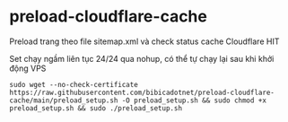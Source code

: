 # preload-cloudflare-cache
Preload trang theo file sitemap.xml và check status cache Cloudflare HIT

Set chạy ngầm liên tục 24/24 qua nohup, có thể tự chạy lại sau khi khởi động VPS
```shell
sudo wget --no-check-certificate https://raw.githubusercontent.com/bibicadotnet/preload-cloudflare-cache/main/preload_setup.sh -O preload_setup.sh && sudo chmod +x preload_setup.sh && sudo ./preload_setup.sh
```
